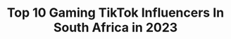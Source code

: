 ---
title: Top 10 Gaming TikTok Influencers In South Africa in 2023
description: >-
  Find top gaming TikTok influencers in South Africa in 2023. Most popular hashtags: #fyp #gaming #foryou #funny.
platform: TikTok
hits: 31
text_top: Identify the best TikTok influencers on inBeat.
text_bottom: Our search engine has 31 TikTok influencers like this in South Africa for you to connect with.
profiles:
  - username: "beukesmj"
    fullname: >-
      M.J. Beukes
    bio: >-
      South Africa🇿🇦 18 Love gaming and riding dirt bike
    location: "South Africa"
    followers: 8172
    engagement: 2082
    commentsToLikes: 0.034604
    id: ckbbixjvo7dch0j2381ub297v
    verified: false
    hashtags: "#havingfun, #fyp, #dirtbikesforlife, #dirtbike"
  - username: "decxm8"
    fullname: >-
      D E C X M 8
    bio: >-
      Part of 8_gaming_Xbox GamerTag:D E C X M 8 Xbox player
    location: "South Africa"
    followers: 8322
    engagement: 770
    commentsToLikes: 0.085527
    id: ckbbkod7s903p0j231pkt8oug
    verified: false
    hashtags: "#r6siege, #rainbowsixsieg, #fyp, #rainbowsixmeme"
  - username: "jacques.sa"
    fullname: >-
      JacquesSA
    bio: >-
      Skits, art & gaming! Join die Moegoes op Discord https://discord.gg/VjM
    location: "South Africa"
    followers: 39000
    engagement: 1224
    commentsToLikes: 0.020260
    id: ck9f41gynkbdk0j783ddmlbt5
    verified: false
    hashtags: "#onlyinsa, #duet, #hilerious, #afrikaans"
  - username: "jeanmyburgh"
    fullname: >-
      Jean Myburgh
    bio: >-
      5 time unofficial world records holder✌😂 I try to be funny 😂 Ceo of India 😂
    location: "South Africa"
    followers: 234600
    engagement: 1410
    commentsToLikes: 0.036030
    id: ckbf6algcvqi30j237hif4xq2
    verified: true
    hashtags: "#comedy, #jeanmyburgh, #amongus, #worldrecord"
  - username: "llama__________"
    fullname: >-
      ThatBoiNextDoor
    bio: >-
      Changed name again
    location: "South Africa"
    followers: 10400
    engagement: 2086
    commentsToLikes: 0.033233
    id: ckdtkx4pmyv7c0j23r7b9r1xt
    verified: false
    hashtags: "#fy, #xyzbca, #viral, #fyp"
  - username: "charles_loxton"
    fullname: >-
      Charles Loxton
    bio: >-
      🥶🥶🥶
    location: "South Africa"
    followers: 55900
    engagement: 1184
    commentsToLikes: 0.023589
    id: ckachg2rzz7em0i78bwg8jtr6
    verified: false
    hashtags: "#sidemen, #pewdiepie, #ksi, #funny"
  - username: "chimbacca5"
    fullname: >-
      Chima Onyeka
    bio: >-
      Nerd that loves video games And now makes TikTok vids Goal is 10000 lets go!!!
    location: "South Africa"
    followers: 4336
    engagement: 1586
    commentsToLikes: 0.033310
    id: cka8ggfsa6idb0i7823fnscr5
    verified: false
    hashtags: "#seemeontrace, #anime, #foryou, #gaming"
  - username: "shadesplitter"
    fullname: >-
      shadesplitter
    bio: >-
      I dissect games I stream on twitch Support me on my patreon for awesome perks👇
    location: "South Africa"
    followers: 35800
    engagement: 542
    commentsToLikes: 0.301796
    id: ckbf2sdefq1c60j23w6lwsq00
    verified: false
    hashtags: "#enjoy, #leagueoflegends, #like, #trending"
  - username: "tyrique_21"
    fullname: >-
      Tyrique Naidoo
    bio: >-
      🇿🇦 🔥thanks for 12k followers guys❤️🇿🇦
    location: "South Africa"
    followers: 12200
    engagement: 772
    commentsToLikes: 0.021198
    id: ckbesus68bmdk0j2385x2tsak
    verified: false
    hashtags: "#saservers, #gaming, #goviral, #fyp"
  - username: "gnarlyboxing"
    fullname: >-
      Nick
    bio: >-
      @nicholasstegmann 10K?
    location: "South Africa"
    followers: 11000
    engagement: 686
    commentsToLikes: 0.016600
    id: cka0kmqg3n97i0i78xmljbua2
    verified: false
    hashtags: "#boys, #gaming, #foryou, #theboys"
---